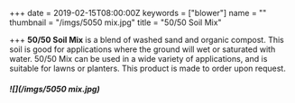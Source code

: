 +++
date = 2019-02-15T08:00:00Z
keywords = ["blower"]
name = ""
thumbnail = "/imgs/5050 mix.jpg"
title = "50/50 Soil Mix"

+++
**50/50 Soil Mix** is a blend of washed sand and organic compost. This soil is good for applications where the ground will wet or saturated with water. 50/50 Mix can be used in a wide variety of applications, and is suitable for lawns or planters. This product is made to order upon request.

##### ![](/imgs/5050 mix.jpg)